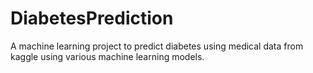 # DiabetesPrediction
A machine learning project to predict diabetes using medical data from kaggle using various machine learning models.
